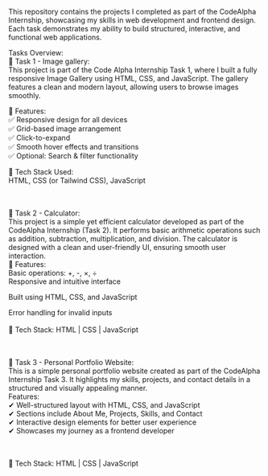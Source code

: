 This repository contains the projects I completed as part of the CodeAlpha Internship, showcasing my skills in web development and frontend design. Each task demonstrates my ability to build structured, interactive, and functional web applications.

Tasks Overview: <br>
🔹 Task 1 - Image gallery: <br>
This project is part of the Code Alpha Internship Task 1, where I built a fully responsive Image Gallery using HTML, CSS, and JavaScript. The gallery features a clean and modern layout, allowing users to browse images smoothly. <br>

🔹 Features: <br>
✅ Responsive design for all devices <br>
✅ Grid-based image arrangement <br>
✅ Click-to-expand <br>
✅ Smooth hover effects and transitions <br>
✅ Optional: Search & filter functionality <br>

🔹 Tech Stack Used: <br>
HTML, CSS (or Tailwind CSS), JavaScript <br> <br><br>

🔹 Task 2 - Calculator: <br>
This project is a simple yet efficient calculator developed as part of the CodeAlpha Internship (Task 2). It performs basic arithmetic operations such as addition, subtraction, multiplication, and division. The calculator is designed with a clean and user-friendly UI, ensuring smooth user interaction.
 <br>
🔹 Features: <br>
Basic operations: +, -, ×, ÷
 <br>
Responsive and intuitive interface <br>

Built using HTML, CSS, and JavaScript <br>

Error handling for invalid inputs <br>
 <br>
🔹 Tech Stack: HTML | CSS | JavaScript <br> <br><br>

🔹 Task 3 - Personal Portfolio Website: <br>
This is a simple personal portfolio website created as part of the CodeAlpha Internship Task 3. It highlights my skills, projects, and contact details in a structured and visually appealing manner.
 <br>
Features: <br>
✔ Well-structured layout with HTML, CSS, and JavaScript <br>
✔ Sections include About Me, Projects, Skills, and Contact <br>
✔ Interactive design elements for better user experience <br>
✔ Showcases my journey as a frontend developer <br>
 <br> <br>

📌 Tech Stack: HTML | CSS | JavaScript 
